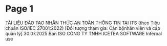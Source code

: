 # Page 1

 TÀI LIỆU ĐÀO TẠO NHẬN THỨC  AN TOÀN THÔNG TIN TẠI ITS  (theo Tiêu chuẩn ISO/IEC 27001:2022) 
 [Đối tượng tham gia: Cán bộnhân viên và cấp quản lý]  30.07.2025  Ban ISO  CÔNG TY TNHH ICETEA SOFTWARE  Internal use 
